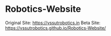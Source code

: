 # Robotics-Website
Original Site:
 https://vssutrobotics.in
 Beta Site:
  https://vssutrobotics.github.io/Robotics-Website/ 


